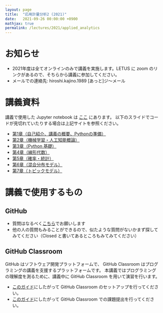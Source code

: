 ```yaml
---
layout: page
title:  "応用計量分析2 (2021)"
date:   2021-09-26 00:00:00 +0900
mathjax: true
permalink: /lectures/2021/applied_analytics
---
```


# お知らせ
- 2021年度は全てオンラインのみで講義を実施します。LETUS に zoom のリンクがあるので、そちらから講義に参加してください。
- メールでの連絡先:  hiroshi.kajino.1989 [あっと]ジ〜メール


# 講義資料
講義で使用した Jupyter notebook は [ここ](https://github.com/kanojikajino/lecture) にあります。
以下のスライドでコードが見切れていたりする場合は上記サイトを参照ください。

- [第1章（自己紹介、講義の概要、Pythonの準備）](/lectures/2021/applied_analytics/1.pdf)
- [第2章（機械学習・人工知能概論）](/lectures/2021/applied_analytics/2.pdf)
- [第3章（Python 基礎）](/lectures/2021/applied_analytics/3.pdf)
- [第4章（線形代数）](/lectures/2021/applied_analytics/4.pdf)
- [第5章（確率・統計）](/lectures/2021/applied_analytics/5.pdf)
- [第6章（混合分布モデル）](/lectures/2021/applied_analytics/6.pdf)
- [第7章（トピックモデル）](/lectures/2021/applied_analytics/7.pdf)

# 講義で使用するもの

## GitHub

- 質問はなるべく[こちら](https://github.com/kanojikajino/lecture/issues)でお願いします
- 他の人の質問もみることができるので、似たような質問がないかまず探してみてください（Closed と書いてあるところもみてみてください）

## GitHub Classroom

GitHub はソフトウェア開発プラットフォームで、 GitHub Classroom はプログラミングの講義を支援するプラットフォームです。
本講義ではプログラミングの理解度を測るために、講義中に GitHub Classroom を用いて演習を行います。

- [このガイド](/lectures/2021/applied_analytics/github_classroom)にしたがって GitHub Classroom のセットアップを行ってください。
- [このガイド](/lectures/2021/applied_analytics/github_assignment)にしたがって GitHub Classroom での課題提出を行ってください。
